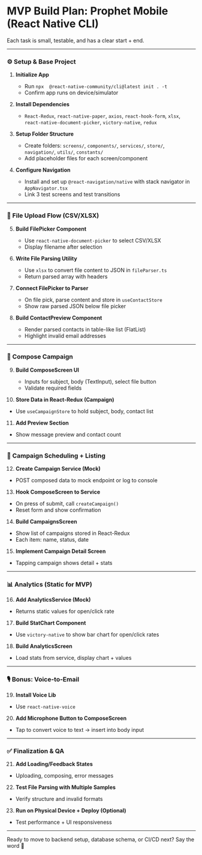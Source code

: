 # MVP Build Plan: Prophet Mobile (React Native CLI)

Each task is small, testable, and has a clear start + end.

---

### ⚙️ Setup & Base Project

1. **Initialize App**
   - Run `npx  @react-native-community/cli@latest init . -t`
   - Confirm app runs on device/simulator

2. **Install Dependencies**
   - `React-Redux`, `react-native-paper`, `axios`, `react-hook-form`, `xlsx`, `react-native-document-picker`, `victory-native`, `redux`

3. **Setup Folder Structure**
   - Create folders: `screens/`, `components/`, `services/`, `store/`, `navigation/`, `utils/`, `constants/`
   - Add placeholder files for each screen/component

4. **Configure Navigation**
   - Install and set up `@react-navigation/native` with stack navigator in `AppNavigator.tsx`
   - Link 3 test screens and test transitions

---

### 📂 File Upload Flow (CSV/XLSX)

5. **Build FilePicker Component**
   - Use `react-native-document-picker` to select CSV/XLSX
   - Display filename after selection

6. **Write File Parsing Utility**
   - Use `xlsx` to convert file content to JSON in `fileParser.ts`
   - Return parsed array with headers

7. **Connect FilePicker to Parser**
   - On file pick, parse content and store in `useContactStore`
   - Show raw parsed JSON below file picker

8. **Build ContactPreview Component**
   - Render parsed contacts in table-like list (FlatList)
   - Highlight invalid email addresses

---

### 📨 Compose Campaign

9. **Build ComposeScreen UI**
   - Inputs for subject, body (TextInput), select file button
   - Validate required fields

10. **Store Data in React-Redux (Campaign)**
   - Use `useCampaignStore` to hold subject, body, contact list

11. **Add Preview Section**
   - Show message preview and contact count

---

### 📅 Campaign Scheduling + Listing

12. **Create Campaign Service (Mock)**
   - POST composed data to mock endpoint or log to console

13. **Hook ComposeScreen to Service**
   - On press of submit, call `createCampaign()`
   - Reset form and show confirmation

14. **Build CampaignsScreen**
   - Show list of campaigns stored in React-Redux
   - Each item: name, status, date

15. **Implement Campaign Detail Screen**
   - Tapping campaign shows detail + stats

---

### 📊 Analytics (Static for MVP)

16. **Add AnalyticsService (Mock)**
   - Returns static values for open/click rate

17. **Build StatChart Component**
   - Use `victory-native` to show bar chart for open/click rates

18. **Build AnalyticsScreen**
   - Load stats from service, display chart + values

---

### 🎙️ Bonus: Voice-to-Email

19. **Install Voice Lib**
   - Use `react-native-voice`

20. **Add Microphone Button to ComposeScreen**
   - Tap to convert voice to text → insert into body input

---

### ✅ Finalization & QA

21. **Add Loading/Feedback States**
   - Uploading, composing, error messages

22. **Test File Parsing with Multiple Samples**
   - Verify structure and invalid formats

23. **Run on Physical Device + Deploy (Optional)**
   - Test performance + UI responsiveness

---

Ready to move to backend setup, database schema, or CI/CD next? Say the word 🚀
